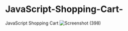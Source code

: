 # JavaScript-Shopping-Cart-
JavaScript Shopping Cart ![Screenshot (398)](https://user-images.githubusercontent.com/120256779/235769406-8907e438-8550-4005-89df-6cc0acc41aeb.png)

